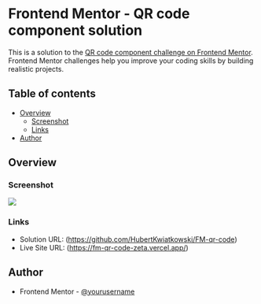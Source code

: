 # Frontend Mentor - QR code component solution

This is a solution to the [QR code component challenge on Frontend Mentor](https://www.frontendmentor.io/challenges/qr-code-component-iux_sIO_H). Frontend Mentor challenges help you improve your coding skills by building realistic projects. 

## Table of contents

- [Overview](#overview)
  - [Screenshot](#screenshot)
  - [Links](#links)
- [Author](#author)


## Overview

### Screenshot

![](./screenshot.jpg)


### Links

- Solution URL: (https://github.com/HubertKwiatkowski/FM-qr-code)
- Live Site URL: (https://fm-qr-code-zeta.vercel.app/)


## Author

- Frontend Mentor - [@yourusername](https://www.frontendmentor.io/profile/yourusername)